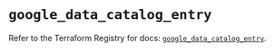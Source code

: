 # `google_data_catalog_entry`

Refer to the Terraform Registry for docs: [`google_data_catalog_entry`](https://registry.terraform.io/providers/hashicorp/google/6.49.0/docs/resources/data_catalog_entry).
